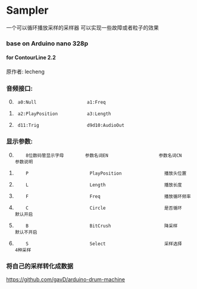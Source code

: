 # Sampler  
一个可以循环播放采样的采样器 可以实现一些故障或者粒子的效果  
### base on Arduino nano 328p
#### for ContourLine 2.2   
原作者: lecheng  

### 音频接口:  

0.      a0:Null                   a1:Freq  
1.      a2:PlayPosition           a3:Length
2.      d11:Trig                  d9d10:AudioOut    

### 显示参数:  

 0.         8位数码管显示字母        参数名词EN                   参数名词CN                    参数说明
 1.         P                       PlayPosition                播放头位置                    
 2.         L                       Length                      播放长度                      
 3.         F                       Freq                        播放循环频率                  
 4.         C                       Circle                      是否循环                      默认开启
 4.         B                       BitCrush                    降采样                        默认不开启
 5.         S                       Select                      采样选择                      4种采样                    
         
### 将自己的采样转化成数据
https://github.com/gavD/arduino-drum-machine